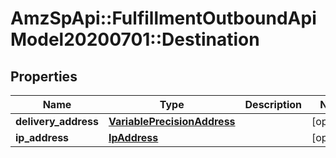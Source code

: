 # AmzSpApi::FulfillmentOutboundApiModel20200701::Destination

## Properties
Name | Type | Description | Notes
------------ | ------------- | ------------- | -------------
**delivery_address** | [**VariablePrecisionAddress**](VariablePrecisionAddress.md) |  | [optional] 
**ip_address** | [**IpAddress**](IpAddress.md) |  | [optional] 

